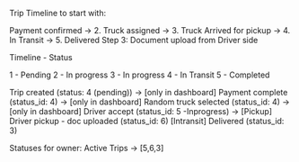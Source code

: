 Trip Timeline to start with:

Payment confirmed -> 2. Truck assigned -> 3. Truck Arrived for pickup -> 4. In Transit -> 5. Delivered
Step 3: Document upload from Driver side

Timeline - Status

1 - Pending
2 - In progress
3 - In progress
4 - In Transit
5 - Completed

Trip created (status: 4 (pending)) -> [only in dashboard]
Payment complete (status_id: 4) -> [only in dashboard]
Random truck selected (status_id: 4) -> [only in dashboard]
Driver accept (status_id: 5 -Inprogress) -> [Pickup]
Driver pickup - doc uploaded (status_id: 6) [Intransit]
Delivered (status_id: 3)

Statuses for owner:
Active Trips -> [5,6,3]